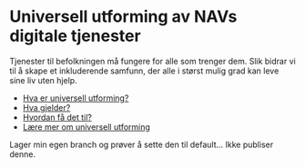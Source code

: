 # Universell utforming av NAVs digitale tjenester

<p class="typo-ingress">Tjenester til befolkningen må fungere for alle som trenger dem. Slik bidrar vi til å skape et inkluderende samfunn, der alle i størst mulig grad kan leve sine liv uten hjelp.</p>

* [Hva er universell utforming?](/hva-er-uu/)
* [Hva gjelder?](/hva-gjelder/)
* [Hvordan få det til?](/hvordan-faa-det-til/)
* [Lære mer om universell utforming](/lære-mer/)

Lager min egen branch og prøver å sette den til default... Ikke publiser denne.
